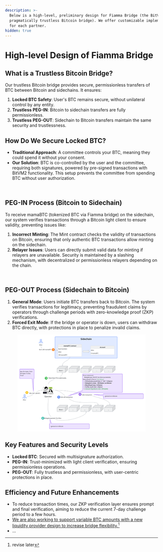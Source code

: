 ```yaml
---
description: >-
  Below is a high-level, preliminary design for Fiamma Bridge (the BitVM-based
  pragmatically trustless Bitcoin bridge). We offer customizable implementations
  for each partner.
hidden: true
---
```


# High-level Design of Fiamma Bridge

## What is a Trustless Bitcoin Bridge?

Our trustless Bitcoin bridge provides secure, permissionless transfers of BTC between Bitcoin and sidechains. It ensures:

1. **Locked BTC Safety**: User's BTC remains secure, without unilateral control by any entity.
2. **Trustless PEG-IN**: Bitcoin to sidechain transfers are fully permissionless.
3. **Trustless PEG-OUT**: Sidechain to Bitcoin transfers maintain the same security and trustlessness.

## How Do We Secure Locked BTC?

* **Traditional Approach**: A committee controls your BTC, meaning they could spend it without your consent.
* **Our Solution**: BTC is co-controlled by the user and the committee, requiring both signatures, powered by pre-signed transactions with BitVM2 functionality. This setup prevents the committee from spending BTC without user authorization.

<figure><img src="../../.gitbook/assets/whiteboard_exported_image (9).png" alt="" width="600"><figcaption></figcaption></figure>

## PEG-IN Process (Bitcoin to Sidechain)

To receive mamaBTC (tokenized BTC via Fiamma bridge)  on the sidechain, our system verifies transactions through a Bitcoin light client to ensure validity, preventing issues like:

1. **Incorrect Minting**: The Mint contract checks the validity of transactions on Bitcoin, ensuring that only authentic BTC transactions allow minting on the sidechain.
2. **Relayer Issues**: Users can directly submit valid data for minting if relayers are unavailable. Security is maintained by a slashing mechanism, with decentralized or permissionless relayers depending on the chain.



<figure><img src="../../.gitbook/assets/image (19).png" alt=""><figcaption></figcaption></figure>

## PEG-OUT Process (Sidechain to Bitcoin)

1. **General Mode**: Users initiate BTC transfers back to Bitcoin. The system verifies transactions for legitimacy, preventing fraudulent claims by operators through challenge periods with zero-knowledge proof (ZKP) verifications.
2. **Forced Exit Mode**: If the bridge or operator is down, users can withdraw BTC directly, with protections in place to penalize invalid claims.

<figure><img src="../../.gitbook/assets/image (1) (1) (1) (1).png" alt=""><figcaption></figcaption></figure>

## Key Features and Security Levels

* **Locked BTC**: Secured with multisignature authorization.
* **PEG-IN**: Trust-minimized with light client verification, ensuring permissionless operations.
* **PEG-OUT**: Fully trustless and permissionless, with user-centric protections in place.

## Efficiency and Future Enhancements

* To reduce transaction times, our ZKP verification layer ensures prompt and final verification, aiming to reduce the current 7-day challenge period to a few hours.
* [We are also working to support variable BTC amounts with a new liquidity provider design to increase bridge flexibility.](#user-content-fn-1)[^1]
* ...

[^1]: revise later
